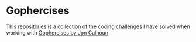 # Gophercises

This repositories is a collection of the coding challenges I have solved when working with [Gophercises by Jon Calhoun](https://gophercises.com/)
